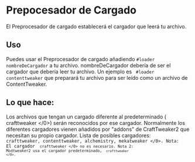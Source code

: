 # Prepocesador de Cargado 

El Preprocesador de cargado establecerá el cargador que leerá tu archivo. 

## Uso

Puedes usar el Preprocesador de cargado añadiendo `#loader nombreDeCargador` a tu archivo. nombreDeCargador debería de ser el cargador que debería leer tu archivo. Un ejemplo es ` #loader contenttweaker` que preparará tu archivo para ser leído como un archivo de ContentTweaker.

## Lo que hace:

Los archivos que tengan un cargado diferente al predeterminado ( crafttweaker </0>) serán reconocidos por ese cargador. Normalmente los diferentes cargadores vienen añadidos por "addons" de CraftTweaker2 que necesitan su propio cargador. 
Lista de posibles cargadores: <code> crafttweaker, contenttweaker, alchemistry, mekatweaker </0>. 
Nota: El cargador <code> crafttweaker </0> no es necesario. 
Nota 2: Modtweaker2 usa el cargador predeterminado, <code> crafttweaker </0>.</p>